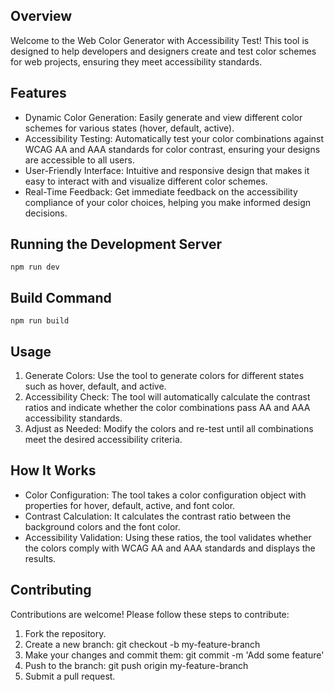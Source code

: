 ## Overview

Welcome to the Web Color Generator with Accessibility Test! This tool is designed to help developers and designers create and test color schemes for web projects, ensuring they meet accessibility standards.

## Features

- Dynamic Color Generation: Easily generate and view different color schemes for various states (hover, default, active).
- Accessibility Testing: Automatically test your color combinations against WCAG AA and AAA standards for color contrast, ensuring your designs are accessible to all users.
- User-Friendly Interface: Intuitive and responsive design that makes it easy to interact with and visualize different color schemes.
- Real-Time Feedback: Get immediate feedback on the accessibility compliance of your color choices, helping you make informed design decisions.

## Running the Development Server

`npm run dev`

## Build Command

`npm run build`

## Usage

1. Generate Colors: Use the tool to generate colors for different states such as hover, default, and active.
2. Accessibility Check: The tool will automatically calculate the contrast ratios and indicate whether the color combinations pass AA and AAA accessibility standards.
3. Adjust as Needed: Modify the colors and re-test until all combinations meet the desired accessibility criteria.

## How It Works

- Color Configuration: The tool takes a color configuration object with properties for hover, default, active, and font color.
- Contrast Calculation: It calculates the contrast ratio between the background colors and the font color.
- Accessibility Validation: Using these ratios, the tool validates whether the colors comply with WCAG AA and AAA standards and displays the results.

## Contributing

Contributions are welcome! Please follow these steps to contribute:

1. Fork the repository.
2. Create a new branch: git checkout -b my-feature-branch
3. Make your changes and commit them: git commit -m 'Add some feature'
4. Push to the branch: git push origin my-feature-branch
5. Submit a pull request.

